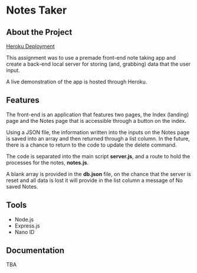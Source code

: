 # Notes Taker

## About the Project

[Heroku Deployment](https://note-taking-ex.herokuapp.com/)

This assignment was to use a premade front-end note taking app and create a back-end local server for storing (and, grabbing) data that the user input.

A live demonstration of the app is hosted through Heroku.

## Features

The front-end is an application that features two pages, the Index (landing) page and the Notes page that is accessible through a button on the index.

Using a JSON file, the information written into the inputs on the Notes page is saved into an array and then returned through a list column. In the future, there is a chance to return to the code to update the delete command.

The code is separated into the main script **server.js**, and a route to hold the processes for the notes, **notes.js**.

A blank array is provided in the **db.json** file, on the chance that the server is reset and all data is lost it will provide in the list column a message of No saved Notes.

## Tools

* Node.js
* Express.js
* Nano ID

## Documentation

TBA
